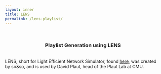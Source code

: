 ```yaml
---
layout: inner
title: LENS
permalink: /lens-playlist/
---
```

<div align="center">
<br>
<h3>Playlist Generation using LENS</h3>
</div>
<br>
<div align="left">
LENS, short for Light Efficient Network Simulator,
found <a href="https://ni.cmu.edu/~plaut/Lens/">here</a>, was created  by so&so, and is used by David Plaut, head of the Plaut Lab at CMU.

</div>